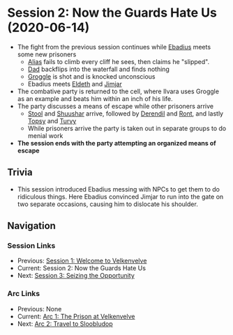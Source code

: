 # Session 2: Now the Guards Hate Us (2020-06-14)
* The fight from the previous session continues while [Ebadius](../../characters/pcs/ebadius.md) meets some new prisoners
    * [Alias](../../characters/pcs/alias.md) fails to climb every cliff he sees, then claims he "slipped".
    * [Dad](../../characters/pcs/dad.md) backflips into the waterfall and finds nothing
    * [Groggle](../../characters/pcs/groggle.md) is shot and is knocked unconscious
    * Ebadius meets [Eldeth](../../characters/party/eldeth.md) and [Jimjar](../../characters/party/jimjar.md)
* The combative party is returned to the cell, where Ilvara uses Groggle as an example and beats him within an inch of his life.
* The party discusses a means of escape while other prisoners arrive
    * [Stool](../../characters/party/stool.md) and [Shuushar](../../characters/party/shuushar.md) arrive, followed by [Derendil](../../characters/party/derendil.md) and [Ront](../../characters/party/ront.md), and lastly [Topsy](../../characters/party/topsy) and [Turvy](../../characters/party/turvy.md)
    * While prisoners arrive the party is taken out in separate groups to do menial work
* **The session ends with the party attempting an organized means of escape**

## Trivia
* This session introduced Ebadius messing with NPCs to get them to do ridiculous things. Here Ebadius convinced Jimjar to run into the gate on two separate occasions, causing him to dislocate his shoulder.

## Navigation
### Session Links
* Previous: [Session 1: Welcome to Velkenvelve](session01-2020-05-24.md)
* Current: Session 2: Now the Guards Hate Us
* Next: [Session 3: Seizing the Opportunity](session03-2020-06-28.md)

### Arc Links
* Previous: None
* Current: [Arc 1: The Prison at Velkenvelve](info.md)
* Next: [Arc 2: Travel to Sloobludop](../arc02/info.md)
